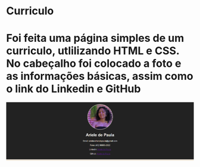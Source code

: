 # Curriculo

# Foi feita uma página simples de um curriculo, utlilizando HTML e  CSS. No cabeçalho foi colocado a foto e as informações básicas, assim como o link do Linkedin e GitHub
![alt text](image.png)